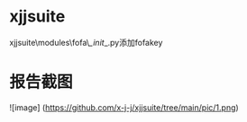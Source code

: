 # xjjsuite
xjjsuite\modules\fofa\\_\_init_\_.py添加fofakey

# 报告截图
![image] (https://github.com/x-j-j/xjjsuite/tree/main/pic/1.png)
